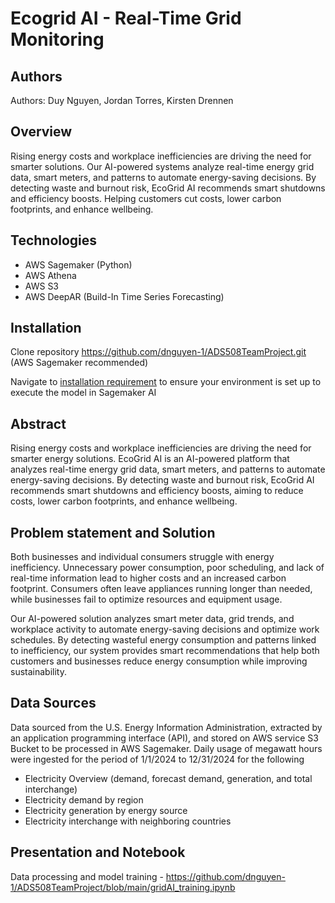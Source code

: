 # Ecogrid AI - Real-Time Grid Monitoring

## Authors
Authors: Duy Nguyen, Jordan Torres, Kirsten Drennen

## Overview
Rising energy costs and workplace inefficiencies are driving the need for smarter solutions. Our AI-powered systems analyze real-time energy grid data, smart meters, and patterns to automate energy-saving decisions. By detecting waste and burnout risk, EcoGrid AI recommends smart shutdowns and efficiency boosts. Helping customers cut costs, lower carbon footprints, and enhance wellbeing.

## Technologies
* AWS Sagemaker (Python)
* AWS Athena
* AWS S3
* AWS DeepAR (Build-In Time Series Forecasting)


## Installation
Clone repository https://github.com/dnguyen-1/ADS508TeamProject.git (AWS Sagemaker recommended)

Navigate to [installation requirement](installation/Installation%20%26%20Set-Up.ipynb) to ensure your environment is set up to execute the model in Sagemaker AI

## Abstract

Rising energy costs and workplace inefficiencies are driving the need for smarter energy solutions. EcoGrid AI is an AI-powered platform that analyzes real-time energy grid data, smart meters, and patterns to automate energy-saving decisions. By detecting waste and burnout risk, EcoGrid AI recommends smart shutdowns and efficiency boosts, aiming to reduce costs, lower carbon footprints, and enhance wellbeing.

## Problem statement and Solution

Both businesses and individual consumers struggle with energy inefficiency. Unnecessary power consumption, poor scheduling, and lack of real-time information lead to higher costs and an increased carbon footprint. Consumers often leave appliances running longer than needed, while businesses fail to optimize resources and equipment usage.

Our AI-powered solution analyzes smart meter data, grid trends, and workplace activity to automate energy-saving decisions and optimize work schedules. By detecting wasteful energy consumption and patterns linked to inefficiency, our system provides smart recommendations that help both customers and businesses reduce energy consumption while improving sustainability.

## Data Sources

Data sourced from the U.S. Energy Information Administration, extracted by an application programming interface (API), and stored on AWS service S3 Bucket to be processed in AWS Sagemaker. Daily usage of megawatt hours were ingested for the period of 1/1/2024 to 12/31/2024 for the following 
*	Electricity Overview (demand, forecast demand, generation, and total interchange)
*	Electricity demand by region
*	Electricity generation by energy source
*	Electricity interchange with neighboring countries

## Presentation and Notebook
Data processing and model training - https://github.com/dnguyen-1/ADS508TeamProject/blob/main/gridAI_training.ipynb



